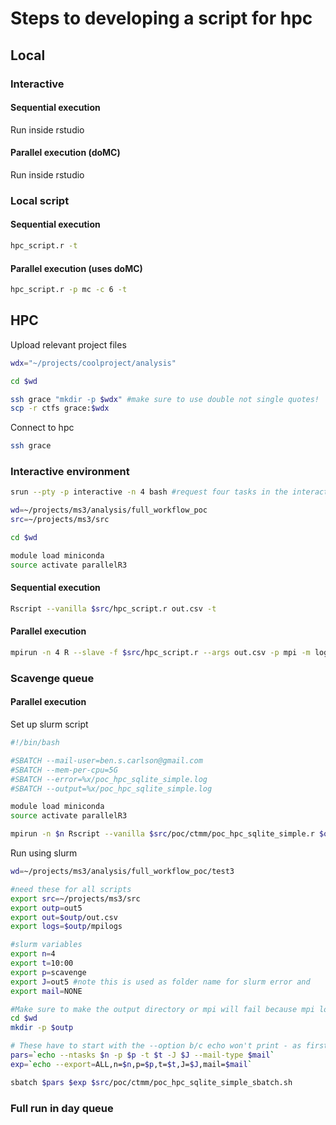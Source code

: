 # Steps to developing a script for hpc

## Local

### Interactive

#### Sequential execution

Run inside rstudio

#### Parallel execution (doMC)

Run inside rstudio

### Local script

#### Sequential execution

```bash
hpc_script.r -t
```

#### Parallel execution (uses doMC)

```bash
hpc_script.r -p mc -c 6 -t
```

## HPC

Upload relevant project files

```bash
wdx="~/projects/coolproject/analysis"

cd $wd

ssh grace "mkdir -p $wdx" #make sure to use double not single quotes!
scp -r ctfs grace:$wdx
```

Connect to hpc
```bash
ssh grace
```

### Interactive environment

```bash
srun --pty -p interactive -n 4 bash #request four tasks in the interactive queue

wd=~/projects/ms3/analysis/full_workflow_poc
src=~/projects/ms3/src

cd $wd

module load miniconda
source activate parallelR3
```

#### Sequential execution

```bash
Rscript --vanilla $src/hpc_script.r out.csv -t
```

#### Parallel execution

```bash
mpirun -n 4 R --slave -f $src/hpc_script.r --args out.csv -p mpi -m logs -t
```

### Scavenge queue

#### Parallel execution

Set up slurm script

```bash
#!/bin/bash

#SBATCH --mail-user=ben.s.carlson@gmail.com
#SBATCH --mem-per-cpu=5G
#SBATCH --error=%x/poc_hpc_sqlite_simple.log
#SBATCH --output=%x/poc_hpc_sqlite_simple.log

module load miniconda
source activate parallelR3

mpirun -n $n Rscript --vanilla $src/poc/ctmm/poc_hpc_sqlite_simple.r $out -p mpi -m $logs
```

Run using slurm

```bash
wd=~/projects/ms3/analysis/full_workflow_poc/test3

#need these for all scripts
export src=~/projects/ms3/src
export outp=out5
export out=$outp/out.csv
export logs=$outp/mpilogs

#slurm variables
export n=4
export t=10:00
export p=scavenge
export J=out5 #note this is used as folder name for slurm error and 
export mail=NONE

#Make sure to make the output directory or mpi will fail because mpi log files go here
cd $wd
mkdir -p $outp

# These have to start with the --option b/c echo won't print - as first character
pars=`echo --ntasks $n -p $p -t $t -J $J --mail-type $mail`
exp=`echo --export=ALL,n=$n,p=$p,t=$t,J=$J,mail=$mail`

sbatch $pars $exp $src/poc/ctmm/poc_hpc_sqlite_simple_sbatch.sh
```

### Full run in day queue
